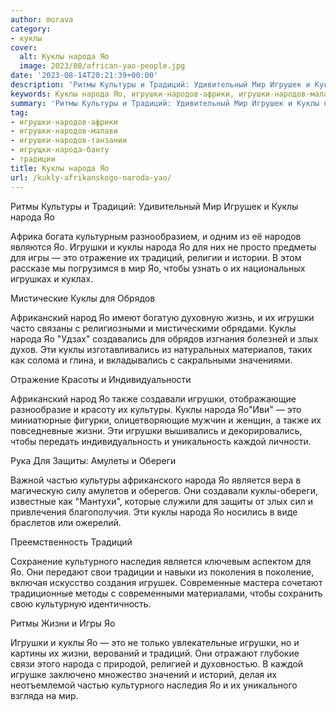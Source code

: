 ```yaml
---
author: morava
category:
- куклы
cover:
  alt: Куклы народа Яо
  image: 2023/08/african-yao-people.jpg
date: '2023-08-14T20:21:39+00:00'
description: 'Ритмы Культуры и Традиций: Удивительный Мир Игрушек и Куклы народа Яо Африка богата культурным разнообразием, и одним из её народов являются Яо. Игрушки...'
keywords: Куклы народа Яо, игрушки-народов-африки, игрушки-народов-малави, игрушки-народов-танзании, игрущки-народа-банту, традиции, куклы, народа, игрушки, традиций, культуры, мир, это, жизни, ритмы, игрушек, игры, отражение, обрядов, африканский, народ
summary: 'Ритмы Культуры и Традиций: Удивительный Мир Игрушек и Куклы народа Яо Африка богата культурным разнообразием, и одним из её народов являются Яо. Игрушки...'
tag:
- игрушки-народов-африки
- игрушки-народов-малави
- игрушки-народов-танзании
- игрущки-народа-банту
- традиции
title: Куклы народа Яо
url: /kukly-afrikanskogo-naroda-yao/
---
```


Ритмы Культуры и Традиций: Удивительный Мир Игрушек и Куклы народа Яо

Африка богата культурным разнообразием, и одним из её народов являются Яо. Игрушки и куклы народа Яо для них не просто предметы для игры — это отражение их традиций, религии и истории. В этом рассказе мы погрузимся в мир Яо, чтобы узнать о их национальных игрушках и куклах.

Мистические Куклы для Обрядов

Африканский народ Яо имеют богатую духовную жизнь, и их игрушки часто связаны с религиозными и мистическими обрядами. Куклы народа Яо "Удзах" создавались для обрядов изгнания болезней и злых духов. Эти куклы изготавливались из натуральных материалов, таких как солома и глина, и вкладывались с сакральными значениями.

Отражение Красоты и Индивидуальности

Африканский народ Яо также создавали игрушки, отображающие разнообразие и красоту их культуры. Куклы народа Яо"Иви" — это миниатюрные фигурки, олицетворяющие мужчин и женщин, а также их повседневные жизни. Эти игрушки вышивались и декорировались, чтобы передать индивидуальность и уникальность каждой личности.

Рука Для Защиты: Амулеты и Обереги

Важной частью культуры африканского народа Яо является вера в магическую силу амулетов и оберегов. Они создавали куклы-обереги, известные как "Мантухи", которые служили для защиты от злых сил и привлечения благополучия. Эти куклы народа Яо носились в виде браслетов или ожерелий.

Преемственность Традиций

Сохранение культурного наследия является ключевым аспектом для Яо. Они передают свои традиции и навыки из поколения в поколение, включая искусство создания игрушек. Современные мастера сочетают традиционные методы с современными материалами, чтобы сохранить свою культурную идентичность.

Ритмы Жизни и Игры Яо

Игрушки и куклы Яо — это не только увлекательные игрушки, но и картины их жизни, верований и традиций. Они отражают глубокие связи этого народа с природой, религией и духовностью. В каждой игрушке заключено множество значений и историй, делая их неотъемлемой частью культурного наследия Яо и их уникального взгляда на мир.